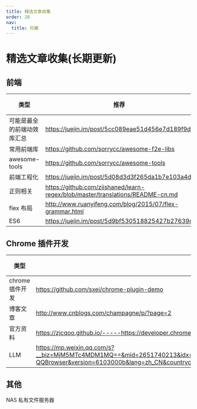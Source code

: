 ```yaml
---
title: 精选文章收集
order: 20
nav:
  title: 珍藏
---
```


# 精选文章收集(长期更新)

## 前端

| 类型                       | 推荐                                                                           | 备注 |
| -------------------------- | ------------------------------------------------------------------------------ | ---- |
| 可能是最全的前端动效库汇总 | https://juejin.im/post/5cc089eae51d456e7d189f9d                                |      |
| 常用前端库                 | https://github.com/sorrycc/awesome-f2e-libs                                    |      |
| awesome-tools              | https://github.com/sorrycc/awesome-tools                                       |      |
| 前端工程化                 | https://juejin.im/post/5d08d3d3f265da1b7e103a4d                                |      |
| 正则相关                   | https://github.com/ziishaned/learn-regex/blob/master/translations/README-cn.md |      |
| flex 布局                  | http://www.ruanyifeng.com/blog/2015/07/flex-grammar.html                       |      |
| ES6                        | https://juejin.im/post/5d9bf530518825427b27639d                                |      |

## Chrome 插件开发

| 类型            | 推荐                                                                                                                                                                                                                                                                                                                                                                                                                                                                                                                                                                                                                                                                                                                                                                                                                                                                                                                                                                                                                                                                                                                                                                                                                   | 备注 |
| --------------- | ---------------------------------------------------------------------------------------------------------------------------------------------------------------------------------------------------------------------------------------------------------------------------------------------------------------------------------------------------------------------------------------------------------------------------------------------------------------------------------------------------------------------------------------------------------------------------------------------------------------------------------------------------------------------------------------------------------------------------------------------------------------------------------------------------------------------------------------------------------------------------------------------------------------------------------------------------------------------------------------------------------------------------------------------------------------------------------------------------------------------------------------------------------------------------------------------------------------------- | ---- |
| chrome 插件开发 | https://github.com/sxei/chrome-plugin-demo                                                                                                                                                                                                                                                                                                                                                                                                                                                                                                                                                                                                                                                                                                                                                                                                                                                                                                                                                                                                                                                                                                                                                                             |      |
| 博客文章        | http://www.cnblogs.com/champagne/p/?page=2                                                                                                                                                                                                                                                                                                                                                                                                                                                                                                                                                                                                                                                                                                                                                                                                                                                                                                                                                                                                                                                                                                                                                                             |      |
| 官方资料        | https://zjcqoo.github.io/-----https://developer.chrome.com/extensions                                                                                                                                                                                                                                                                                                                                                                                                                                                                                                                                                                                                                                                                                                                                                                                                                                                                                                                                                                                                                                                                                                                                                  |      |
| LLM             | https://mp.weixin.qq.com/s?__biz=MjM5MTc4MDM1MQ==&mid=2651740213&idx=1&sn=a51c7d62fecd8286e8fa334e48eae8e7&chksm=bd4aa4a58a3d2db36d166fd6228912ec0e65a54457ca00cb0dd9b94e150c27da205aa1ca71a0&mpshare=1&scene=1&srcid=0915SnKc7qE7ubIlsKO7vrm9&sharer_shareinfo=71c09fcd5803fd9117f673201cc4c93a&sharer_shareinfo_first=71c09fcd5803fd9117f673201cc4c93a&key=47ecebb9f9a1a9ab52328559a97a50ba3eba81dab0842cebc360e8b255975eb5197df98f5a41b54fdcc4674199df79af6eb6e70de80a74d9bf6290562f373d53470a5d8e235095dd4798c6505c3127425eb65b7926d9abfd6c9b6f592db96d765c853e024db66d5fd267be7176692f142488a3fda77dc90d35505cf5171a13c1&ascene=1&uin=MTgyNzA4Mzc2Mw%3D%3D&devicetype=Windows-QQBrowser&version=6103000b&lang=zh_CN&countrycode=CN&exportkey=n_ChQIAhIQlfiU%2B1UyBvD6Z1PGzExllxLjAQIE97dBBAEAAAAAAEZqEEnrx88AAAAOpnltbLcz9gKNyK89dVj0g%2FCzNDF8qMX6WxlzegjZ68cCJi0X%2BKCFcpSDio43DykpQeAJtyT7dRns4JTTeSuBZTh3HCeSAtFfO3CVaJxBb1x6wd1odH8dtNJifex%2FYSzPWyRP1naQMgaLApLhfeYiQBbHvuTp2rXq6IS1RBLZ8tXpaydasnp1tvw2JsrhoNoxay1rAEsNGaCK%2B42wIStCT9Y8cvyx2XIzIROCBKwFzHBxuqzcrMrJmmxOD6t84BcJQU7sE1xZVTg4rXMl&acctmode=0&pass_ticket=S3YtKZX%2BnXIXmI%2Fu2lJMwhOznu25SATjKd83nAp8apppdxiKNqbHpB36uSyKQdpf&wx_header=0 |      |

## 其他

NAS 私有文件服务器
